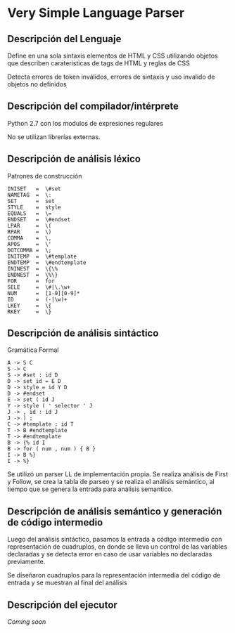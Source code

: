 Very Simple Language Parser
====

Descripción del Lenguaje
---
Define en una sola sintaxis elementos de HTML y CSS utilizando objetos que describen carateristicas de tags de HTML y reglas de CSS

Detecta errores de token inválidos, errores de sintaxis y uso invalido de objetos no definidos

Descripción del compilador/intérprete
---

  Python 2.7 con los modulos de expresiones regulares
  
  No se utilizan librerías externas.

Descripción de análisis léxico
------------
Patrones de construcción
    
    INISET   =  \#set
    NAMETAG  =  \:
    SET      =  set
    STYLE    =  style
    EQUALS   =  \=
    ENDSET   =  \#endset
    LPAR     =  \(
    RPAR     =  \)
    COMMA    =  \,
    APOS     =  \'
    DOTCOMMA =  \;
    INITEMP  =  \#template
    ENDTEMP  =  \#endtemplate
    ININEST  =  \{\%
    ENDNEST  =  \%\}
    FOR      =  for
    SELE     =  \#|\.\w+
    NUM      =  [1-9][0-9]*
    ID       =  (-|\w)+
    LKEY     =  \{
    RKEY     =  \}

Descripción de análisis sintáctico
---
Gramática Formal

    A -> S C
    S -> C
    S -> #set : id D
    D -> set id = E D
    D -> style = id Y D
    D -> #endset
    E -> set ( id J
    Y -> style ( ' selector ' J
    J -> , id : id J
    J -> ) ;
    C -> #template : id T
    T -> B #endtemplate
    T -> #endtemplate
    B -> {% id I
    B -> for ( num , num ) { B }
    I -> B %}
    I -> %}

Se utilizó un parser LL de implementación propia. Se realiza análisis de First y Follow, se crea la tabla de parseo y se realiza el análisis semántico, al tiempo que se genera la entrada para análisis semantico.

Descripción de análisis semántico y generación de código intermedio
---
Luego del análisis sintáctico, pasamos la entrada a código intermedio con representación de cuadruplos, en donde se lleva un control de las variables declaradas y se detecta error en caso de usar variables no declaradas previamente.

Se diseñaron cuadruplos para la representación intermedia del código de entrada y se muestran al final del análisis


Descripción del ejecutor
---
*Coming soon*

